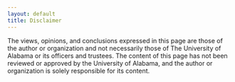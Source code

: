 ```yaml
---
layout: default
title: Disclaimer
---
```


The views, opinions, and conclusions expressed in this page are those of the
author or organization and not necessarily those of The University of Alabama or
its officers and trustees. The content of this page has not been reviewed or
approved by the University of Alabama, and the author or organization is solely
responsible for its content.
